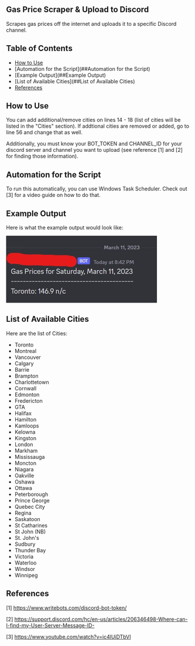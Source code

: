 ## Gas Price Scraper & Upload to Discord
Scrapes gas prices off the internet and uploads it to a specific Discord channel.
## Table of Contents
- [How to Use](How-to-Use)
- [Automation for the Script](##Automation for the Script)
- [Example Output](##Example Output)
- [List of Available Cities](##List of Available Cities)
- [References](References)

## How to Use
You can add additional/remove cities on lines 14 - 18 (list of cities will be listed in the "Cities" section). If addtional cities are removed or added, go to line 56 and change that as well.

Additionally, you must know your BOT_TOKEN and CHANNEL_ID for your discord server and channel you want to upload (see reference [1] and [2] for finding those information).
## Automation for the Script
To run this automatically, you can use Windows Task Scheduler. Check out [3] for a video guide on how to do that.
## Example Output

Here is what the example output would look like:

![My Image](images/git_image1.jpg)
## List of Available Cities

Here are the list of Cities:

- Toronto
- Montreal
- Vancouver
- Calgary
- Barrie
- Brampton
- Charlottetown
- Cornwall
- Edmonton
- Fredericton
- GTA
- Halifax
- Hamilton
- Kamloops
- Kelowna
- Kingston
- London
- Markham
- Mississauga
- Moncton
- Niagara
- Oakville
- Oshawa
- Ottawa
- Peterborough
- Prince George
- Quebec City
- Regina
- Saskatoon
- St Catharines
- St John (NB)
- St. John's
- Sudbury
- Thunder Bay
- Victoria
- Waterloo
- Windsor
- Winnipeg
## References

[1] https://www.writebots.com/discord-bot-token/

[2] https://support.discord.com/hc/en-us/articles/206346498-Where-can-I-find-my-User-Server-Message-ID-

[3] https://www.youtube.com/watch?v=ic4lUiDTbVI

